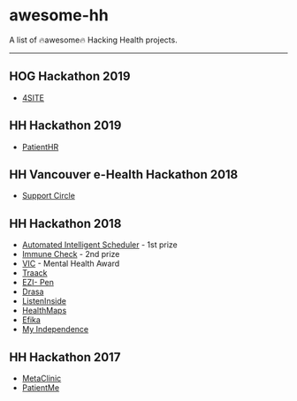 # awesome-hh
A list of 🔥awesome🔥 Hacking Health projects.

---

## HOG Hackathon 2019
* [4SITE](https://github.com/c-core-labs/hog2019-web)

## HH Hackathon 2019
* [PatientHR](https://github.com/patienthr/PatientHR)

## HH Vancouver e-Health Hackathon 2018

* [Support Circle](https://github.com/andrewgrant111/support-circle)

## HH Hackathon 2018

* [Automated Intelligent Scheduler](https://hhstjohnsnl2018.sparkboard.com/project/5aa52dc364fffa0400b9b1d6) - 1st prize
* [Immune Check](https://github.com/jthetzel/outbreak-nl-web) - 2nd prize
* [VIC](https://hhstjohnsnl2018.sparkboard.com/project/5aa41fe864fffa0400b9b1ac) - Mental Health Award
* [Traack](https://hhstjohnsnl2018.sparkboard.com/project/5a9d99ace9387d040052ecb6)
* [EZI- Pen](https://hhstjohnsnl2018.sparkboard.com/project/5aa52b1264fffa0400b9b1d1)
* [Drasa](https://www.github.com/Sagrix/drasa)
* [ListenInside](https://hhstjohnsnl2018.sparkboard.com/project/5aa02baf74c6da040066d240)
* [HealthMaps](https://hhstjohnsnl2018.sparkboard.com/project/5aa54e483feea30400b63603)
* [Efika](https://hhstjohnsnl2018.sparkboard.com/project/5aa5519d3feea30400b63607)
* [My Independence](https://hhstjohnsnl2018.sparkboard.com/project/5aa53ae064fffa0400b9b1e4)

## HH Hackathon 2017

* [MetaClinic](https://github.com/jthetzel/blood-clinic-web)
* [PatientMe](https://github.com/moustafaelsisy/patientme)
